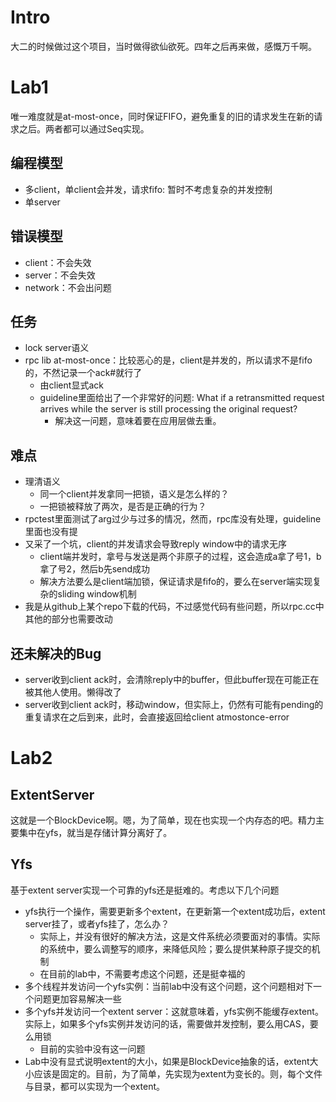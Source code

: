 # Intro
大二的时候做过这个项目，当时做得欲仙欲死。四年之后再来做，感慨万千啊。


# Lab1
唯一难度就是at-most-once，同时保证FIFO，避免重复的旧的请求发生在新的请求之后。两者都可以通过Seq实现。

## 编程模型
+ 多client，单client会并发，请求fifo: 暂时不考虑复杂的并发控制
+ 单server

## 错误模型
+ client：不会失效
+ server：不会失效
+ network：不会出问题

## 任务
+ lock server语义
+ rpc lib at-most-once：比较恶心的是，client是并发的，所以请求不是fifo的，不然记录一个ack#就行了
    + 由client显式ack
    + guideline里面给出了一个非常好的问题: What if a retransmitted request arrives while the server is still processing the original request?
        + 解决这一问题，意味着要在应用层做去重。

## 难点
+ 理清语义
    + 同一个client并发拿同一把锁，语义是怎么样的？
    + 一把锁被释放了两次，是否是正确的行为？
+ rpctest里面测试了arg过少与过多的情况，然而，rpc库没有处理，guideline里面也没有提
+ 又采了一个坑，client的并发请求会导致reply window中的请求无序
    + client端并发时，拿号与发送是两个非原子的过程，这会造成a拿了号1，b拿了号2，然后b先send成功
    + 解决方法要么是client端加锁，保证请求是fifo的，要么在server端实现复杂的sliding window机制
+ 我是从github上某个repo下载的代码，不过感觉代码有些问题，所以rpc.cc中其他的部分也需要改动

## 还未解决的Bug
+ server收到client ack时，会清除reply中的buffer，但此buffer现在可能正在被其他人使用。懒得改了
+ server收到client ack时，移动window，但实际上，仍然有可能有pending的重复请求在之后到来，此时，会直接返回给client atmostonce-error

# Lab2
## ExtentServer
这就是一个BlockDevice啊。嗯，为了简单，现在也实现一个内存态的吧。精力主要集中在yfs，就当是存储计算分离好了。

## Yfs
基于extent server实现一个可靠的yfs还是挺难的。考虑以下几个问题

+ yfs执行一个操作，需要更新多个extent，在更新第一个extent成功后，extent server挂了，或者yfs挂了，怎么办？
    + 实际上，并没有很好的解决方法，这是文件系统必须要面对的事情。实际的系统中，要么调整写的顺序，来降低风险；要么提供某种原子提交的机制
    + 在目前的lab中，不需要考虑这个问题，还是挺幸福的
+ 多个线程并发访问一个yfs实例：当前lab中没有这个问题，这个问题相对下一个问题更加容易解决一些
+ 多个yfs并发访问一个extent server：这就意味着，yfs实例不能缓存extent。实际上，如果多个yfs实例并发访问的话，需要做并发控制，要么用CAS，要么用锁
    + 目前的实验中没有这一问题
+ Lab中没有显式说明extent的大小，如果是BlockDevice抽象的话，extent大小应该是固定的。目前，为了简单，先实现为extent为变长的。则，每个文件与目录，都可以实现为一个extent。
